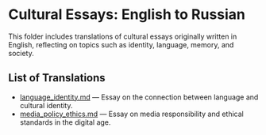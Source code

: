 # Cultural Essays: English to Russian

This folder includes translations of cultural essays originally written in English, reflecting on topics such as identity, language, memory, and society.

## List of Translations

- [language_identity.md](./language_identity.md) — Essay on the connection between language and cultural identity.
- [media_policy_ethics.md](./media_policy_ethics.md) — Essay on media responsibility and ethical standards in the digital age.
